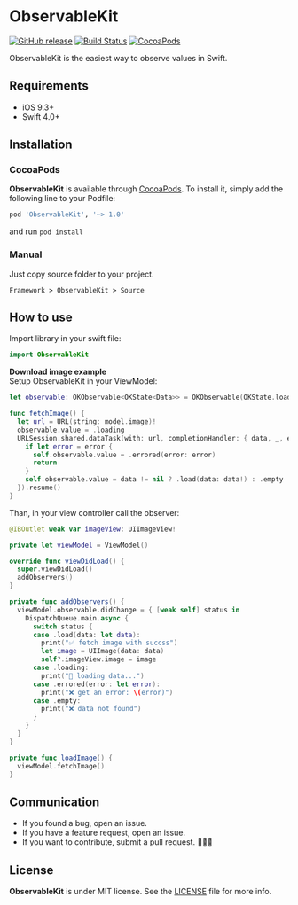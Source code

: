 # ObservableKit

[![GitHub release](https://img.shields.io/github/release/limadeveloper/ObservableKit.svg)](https://github.com/limadeveloper/ObservableKit/releases)
[![Build Status](https://travis-ci.com/limadeveloper/ObservableKit.svg?branch=master)](https://travis-ci.com/limadeveloper/ObservableKit)
[![CocoaPods](https://img.shields.io/badge/Cocoa%20Pods-✓-4BC51D.svg?style=flat)](https://cocoapods.org/pods/ObservableKit)

ObservableKit is the easiest way to observe values in Swift.

## Requirements

- iOS 9.3+
- Swift 4.0+

## Installation

### CocoaPods

**ObservableKit** is available through [CocoaPods](https://cocoapods.org/pods/ObservableKit). To install
it, simply add the following line to your Podfile:

```ruby
pod 'ObservableKit', '~> 1.0'
```

and run `pod install`

### Manual

Just copy source folder to your project.

```script
Framework > ObservableKit > Source
```

## How to use

Import library in your swift file:

```Swift
import ObservableKit
```

**Download image example**  
Setup ObservableKit in your ViewModel:

```Swift
let observable: OKObservable<OKState<Data>> = OKObservable(OKState.loading)

func fetchImage() {
  let url = URL(string: model.image)!
  observable.value = .loading
  URLSession.shared.dataTask(with: url, completionHandler: { data, _, error in
    if let error = error {
      self.observable.value = .errored(error: error)
      return
    }
    self.observable.value = data != nil ? .load(data: data!) : .empty
  }).resume()
}
```

Than, in your view controller call the observer:

```swift
@IBOutlet weak var imageView: UIImageView!

private let viewModel = ViewModel()

override func viewDidLoad() {
  super.viewDidLoad()
  addObservers()
}

private func addObservers() {
  viewModel.observable.didChange = { [weak self] status in
    DispatchQueue.main.async {
      switch status {
      case .load(data: let data):
        print("✅ fetch image with succss")
        let image = UIImage(data: data)
        self?.imageView.image = image
      case .loading:
        print("🚀 loading data...")
      case .errored(error: let error):
        print("❌ get an error: \(error)")
      case .empty:
        print("❌ data not found")
      }
    }
  }
}

private func loadImage() {
  viewModel.fetchImage()
}
```

## Communication

- If you found a bug, open an issue.
- If you have a feature request, open an issue.
- If you want to contribute, submit a pull request. 👨🏻‍💻

## License

**ObservableKit** is under MIT license. See the [LICENSE](https://raw.githubusercontent.com/limadeveloper/ObservableKit/master/LICENSE) file for more info.